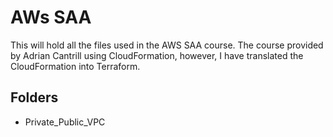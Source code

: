 # AWs SAA
This will hold all the files used in the AWS SAA course. The course provided by Adrian Cantrill using CloudFormation, however, I have translated the CloudFormation into Terraform. 

## Folders
* Private_Public_VPC
